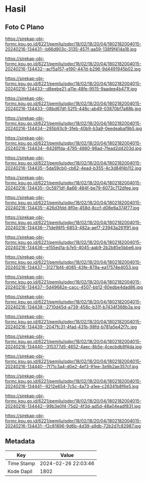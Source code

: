 # Hasil

## Foto C Plano

https://sirekap-obj-formc.kpu.go.id/6221/pemilu/pdpr/18/02/18/20/04/1802182004015-20240216-134431--b66d903c-3135-457f-aa59-138f9f414a18.jpg

https://sirekap-obj-formc.kpu.go.id/6221/pemilu/pdpr/18/02/18/20/04/1802182004015-20240216-134432--acf5a157-e190-447d-b296-9d4491945b02.jpg

https://sirekap-obj-formc.kpu.go.id/6221/pemilu/pdpr/18/02/18/20/04/1802182004015-20240216-134433--d8eebe21-a11e-48fe-9515-9aadee4b471f.jpg

https://sirekap-obj-formc.kpu.go.id/6221/pemilu/pdpr/18/02/18/20/04/1802182004015-20240216-134433--08bd67df-52f5-448c-ab49-03870bf7a88b.jpg

https://sirekap-obj-formc.kpu.go.id/6221/pemilu/pdpr/18/02/18/20/04/1802182004015-20240216-134434--295b93c9-3feb-40b9-b3a9-0eedeabaf9b5.jpg

https://sirekap-obj-formc.kpu.go.id/6221/pemilu/pdpr/18/02/18/20/04/1802182004015-20240216-134434--6426ffda-4795-4860-98ad-7fead2d4203d.jpg

https://sirekap-obj-formc.kpu.go.id/6221/pemilu/pdpr/18/02/18/20/04/1802182004015-20240216-134435--5da59cb0-cb62-4ead-b355-4c3d84f4b112.jpg

https://sirekap-obj-formc.kpu.go.id/6221/pemilu/pdpr/18/02/18/20/04/1802182004015-20240216-134435--0c5971df-8a66-484f-be79-6073c712dfee.jpg

https://sirekap-obj-formc.kpu.go.id/6221/pemilu/pdpr/18/02/18/20/04/1802182004015-20240216-134435--426d3fdd-8f0e-458d-8ccf-d08e6a374f77.jpg

https://sirekap-obj-formc.kpu.go.id/6221/pemilu/pdpr/18/02/18/20/04/1802182004015-20240216-134436--71de98f5-6853-482a-aef7-23943a261f91.jpg

https://sirekap-obj-formc.kpu.go.id/6221/pemilu/pdpr/18/02/18/20/04/1802182004015-20240216-134436--e155ed1a-b7e5-4045-aab9-2b2b85e5bbe6.jpg

https://sirekap-obj-formc.kpu.go.id/6221/pemilu/pdpr/18/02/18/20/04/1802182004015-20240216-134437--31271bf4-d085-43fe-879a-ea17574e4053.jpg

https://sirekap-obj-formc.kpu.go.id/6221/pemilu/pdpr/18/02/18/20/04/1802182004015-20240216-134437--5d49682e-cacc-4507-bb12-60edbe4dad86.jpg

https://sirekap-obj-formc.kpu.go.id/6221/pemilu/pdpr/18/02/18/20/04/1802182004015-20240216-134438--2710d45d-a739-458c-b31f-b7434f368b3a.jpg

https://sirekap-obj-formc.kpu.go.id/6221/pemilu/pdpr/18/02/18/20/04/1802182004015-20240216-134439--2047fc31-4fad-431b-98fd-b781a5e42f7c.jpg

https://sirekap-obj-formc.kpu.go.id/6221/pemilu/pdpr/18/02/18/20/04/1802182004015-20240216-134440--315377d5-4652-4aec-8b5e-4cecbdb9f4da.jpg

https://sirekap-obj-formc.kpu.go.id/6221/pemilu/pdpr/18/02/18/20/04/1802182004015-20240216-134440--7f71c3a4-d0e2-4ef3-91ee-3e9b2ae357cf.jpg

https://sirekap-obj-formc.kpu.go.id/6221/pemilu/pdpr/18/02/18/20/04/1802182004015-20240216-134441--9212e654-7c5c-4a73-a1ee-c26341b8f6e5.jpg

https://sirekap-obj-formc.kpu.go.id/6221/pemilu/pdpr/18/02/18/20/04/1802182004015-20240216-134442--99b3e0f4-75d2-4f3d-ad5d-48a04eadf831.jpg

https://sirekap-obj-formc.kpu.go.id/6221/pemilu/pdpr/18/02/18/20/04/1802182004015-20240216-134431--f2c81896-9d6b-4d39-a9db-72b2d7c82987.jpg


## Metadata

| Key        | Value               |
| ---------- | ------------------- |
| Time Stamp | 2024-02-26 22:03:46 |
| Kode Dapil | 1802                |



